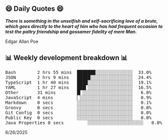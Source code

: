 ## 😄 Daily Quotes 😄

_**There is something in the unselfish and self-sacrificing love of a brute, which goes directly to the heart of him who has had frequent occasion to test the paltry friendship and gossamer fidelity of mere Man.**_

Edgar Allan Poe



## 📊 Weekly development breakdown 📊

<pre>Bash        2 hrs 55 mins  ██████▉░░░░░░░░░░░░░░  33.0%
JSON        2 hrs 9 mins   █████░░░░░░░░░░░░░░░░  24.4%
TypeScript  1 hr 40 mins   ████░░░░░░░░░░░░░░░░░  19.1%
YAML        1 hr 27 mins   ███▍░░░░░░░░░░░░░░░░░  16.5%
Other       31 mins        █▎░░░░░░░░░░░░░░░░░░░   6.0%
JavaScript  4 mins         ▏░░░░░░░░░░░░░░░░░░░░   0.9%
Markdown    0 secs         ░░░░░░░░░░░░░░░░░░░░░   0.1%
Groovy      0 secs         ░░░░░░░░░░░░░░░░░░░░░   0.0%
Git Config  0 secs         ░░░░░░░░░░░░░░░░░░░░░   0.0%
Public Key  0 secs         ░░░░░░░░░░░░░░░░░░░░░   0.0%
Java Properties 0 secs         ░░░░░░░░░░░░░░░░░░░░░   0.0%</pre>

6/26/2025